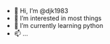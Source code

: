 - 👋 Hi, I’m @djk1983
- 👀 I’m interested in most things
- 🌱 I’m currently learning python
- 📫 ...

<!---
djk1983/djk1983 is a ✨ special ✨ repository because its `README.md` (this file) appears on your GitHub profile.
You can click the Preview link to take a look at your changes.
--->
